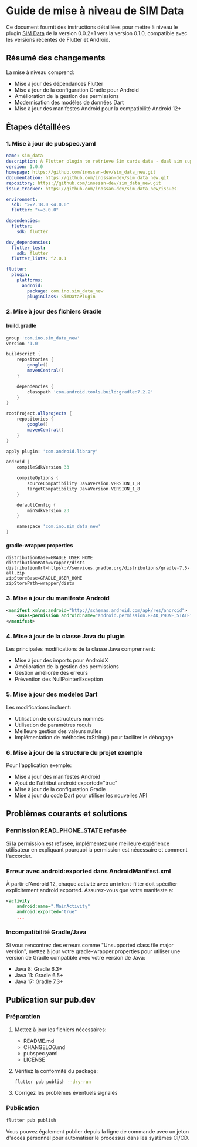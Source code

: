 # Guide de mise à niveau de SIM Data

Ce document fournit des instructions détaillées pour mettre à niveau le plugin [SIM Data](https://pub.dev/packages/sim_data "A Flutter plugin to retrieve Sim cards data - dual sim support - only Android for now.") de la version 0.0.2+1 vers la version 0.1.0, compatible avec les versions récentes de Flutter et Android.

## Résumé des changements

La mise à niveau comprend:
- Mise à jour des dépendances Flutter
- Mise à jour de la configuration Gradle pour Android
- Amélioration de la gestion des permissions
- Modernisation des modèles de données Dart
- Mise à jour des manifestes Android pour la compatibilité Android 12+

## Étapes détaillées

### 1. Mise à jour de pubspec.yaml

```yaml
name: sim_data
description: A Flutter plugin to retrieve Sim cards data - dual sim support - only Android for now.
version: 1.0.0
homepage: https://github.com/inossan-dev/sim_data_new.git
documentation: https://github.com/inossan-dev/sim_data_new.git
repository: https://github.com/inossan-dev/sim_data_new.git
issue_tracker: https://github.com/inossan-dev/sim_data_new/issues

environment:
  sdk: ">=2.18.0 <4.0.0"
  flutter: ">=3.0.0"

dependencies:
  flutter:
    sdk: flutter

dev_dependencies:
  flutter_test:
    sdk: flutter
  flutter_lints: ^2.0.1

flutter:
  plugin:
    platforms:
      android:
        package: com.ino.sim_data_new
        pluginClass: SimDataPlugin
```

### 2. Mise à jour des fichiers Gradle

#### build.gradle

```gradle
group 'com.ino.sim_data_new'
version '1.0'

buildscript {
    repositories {
        google()
        mavenCentral()
    }

    dependencies {
        classpath 'com.android.tools.build:gradle:7.2.2'
    }
}

rootProject.allprojects {
    repositories {
        google()
        mavenCentral()
    }
}

apply plugin: 'com.android.library'

android {
    compileSdkVersion 33

    compileOptions {
        sourceCompatibility JavaVersion.VERSION_1_8
        targetCompatibility JavaVersion.VERSION_1_8
    }

    defaultConfig {
        minSdkVersion 23
    }

    namespace 'com.ino.sim_data_new'
}
```

#### gradle-wrapper.properties

```properties
distributionBase=GRADLE_USER_HOME
distributionPath=wrapper/dists
distributionUrl=https\://services.gradle.org/distributions/gradle-7.5-all.zip
zipStoreBase=GRADLE_USER_HOME
zipStorePath=wrapper/dists
```

### 3. Mise à jour du manifeste Android

```xml
<manifest xmlns:android="http://schemas.android.com/apk/res/android">
    <uses-permission android:name="android.permission.READ_PHONE_STATE" />
</manifest>
```

### 4. Mise à jour de la classe Java du plugin

Les principales modifications de la classe Java comprennent:
- Mise à jour des imports pour AndroidX
- Amélioration de la gestion des permissions
- Gestion améliorée des erreurs
- Prévention des NullPointerException

### 5. Mise à jour des modèles Dart

Les modifications incluent:
- Utilisation de constructeurs nommés
- Utilisation de paramètres requis
- Meilleure gestion des valeurs nulles
- Implémentation de méthodes toString() pour faciliter le débogage

### 6. Mise à jour de la structure du projet exemple

Pour l'application exemple:
- Mise à jour des manifestes Android
- Ajout de l'attribut android:exported="true"
- Mise à jour de la configuration Gradle
- Mise à jour du code Dart pour utiliser les nouvelles API

## Problèmes courants et solutions

### Permission READ_PHONE_STATE refusée

Si la permission est refusée, implémentez une meilleure expérience utilisateur en expliquant pourquoi la permission est nécessaire et comment l'accorder.

### Erreur avec android:exported dans AndroidManifest.xml

À partir d'Android 12, chaque activité avec un intent-filter doit spécifier explicitement android:exported. Assurez-vous que votre manifeste a:

```xml
<activity
    android:name=".MainActivity"
    android:exported="true"
    ...
```

### Incompatibilité Gradle/Java

Si vous rencontrez des erreurs comme "Unsupported class file major version", mettez à jour votre gradle-wrapper.properties pour utiliser une version de Gradle compatible avec votre version de Java:

- Java 8: Gradle 6.3+
- Java 11: Gradle 6.5+
- Java 17: Gradle 7.3+

## Publication sur pub.dev

### Préparation

1. Mettez à jour les fichiers nécessaires:
   - README.md
   - CHANGELOG.md
   - pubspec.yaml
   - LICENSE

2. Vérifiez la conformité du package:
   ```bash
   flutter pub publish --dry-run
   ```

3. Corrigez les problèmes éventuels signalés

### Publication

```bash
flutter pub publish
```

Vous pouvez également publier depuis la ligne de commande avec un jeton d'accès personnel pour automatiser le processus dans les systèmes CI/CD.